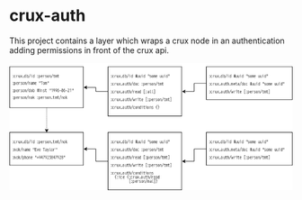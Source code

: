 # crux-auth

This project contains a layer which wraps a crux node in an authentication
adding permissions in front of the crux api.


![Structure example](resources/crux-auth.png)
